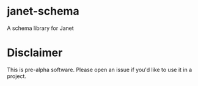 # janet-schema

A schema library for Janet

# Disclaimer

This is pre-alpha software. Please open an issue if you'd like to use it in a project.
